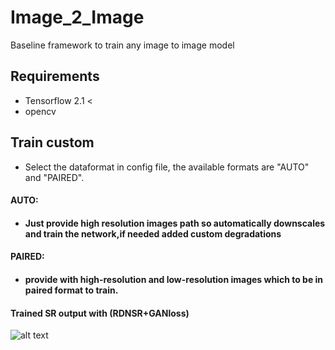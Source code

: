 # Image_2_Image
Baseline framework to train any image to image model

## Requirements
* Tensorflow 2.1 <
* opencv

## Train custom
* Select the dataformat in config file, the available formats are "AUTO" and "PAIRED".
#### AUTO:
* #### Just provide high resolution images path so automatically downscales and train the network,if needed added custom degradations
#### PAIRED:
* #### provide with high-resolution and low-resolution images which to be in paired format to train. 


#### Trained SR output with (RDNSR+GANloss)
![alt text](https://github.com/anish9/Image_2_Image/blob/master/asset/i1.png)

